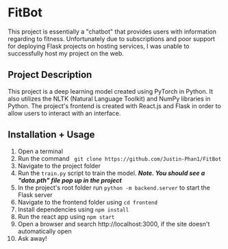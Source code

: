 # FitBot
This project is essentially a "chatbot" that provides users with information regarding to fitness. Unfortunately due to subscriptions and poor support for deploying 
Flask projects on hosting services, I was unable to successfully host my project on the web. 

## Project Description 
This project is a deep learning model created using PyTorch in Python. It also utilizes the NLTK (Natural Language Toolkit) and NumPy libraries in Python. The project's frontend is 
created with React.js and Flask in order to allow users to interact with an interface. 

## Installation + Usage

1. Open a terminal 
2. Run the command ``` git clone https://github.com/Justin-Phan1/FitBot```
3. Navigate to the project folder
4. Run the ```train.py``` script to train the model. __*Note. You should see a "data.pth" file pop up in the project*__
5. In the project's root folder run ```python -m backend.server``` to start the Flask server
6. Navigate to the frontend folder using ```cd frontend```
7. Install dependencies using ```npm install```
8. Run the react app using ```npm start```
9. Open a browser and search http://localhost:3000, if the site doesn't automatically open
10. Ask away!
